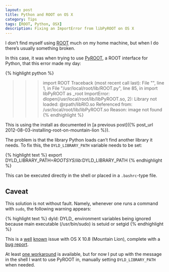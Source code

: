 ```yaml
---
layout: post
title: Python and ROOT on OS X
category: Tips
tags: [ROOT, Python, OSX]
description: Fixing an ImportError from libPyROOT on OS X
---
```


I don’t find myself using [ROOT](http://root.cern.ch/drupal/) much on my home machine, but when I do there’s usually something broken.

In this case, it was when trying to use [PyROOT](http://root.cern.ch/drupal/content/pyroot), a ROOT interface for Python, that this error made my day:

{% highlight python %}
>>> import ROOT
Traceback (most recent call last):
  File "<stdin>", line 1, in <module>
  File "/usr/local/root/lib/ROOT.py", line 85, in <module>
    import libPyROOT as _root
ImportError: dlopen(/usr/local/root/lib/libPyROOT.so, 2): Library not loaded: @rpath/libRIO.so
  Referenced from: /usr/local/root/lib/libPyROOT.so
  Reason: image not found
{% endhighlight %}

This is using the install as documented in [a previous post]({% post_url 2012-08-03-installing-root-on-mountain-lion %}).

The problem is that the library Python loads can’t find another library it needs. To fix this, the `DYLD_LIBRARY_PATH` variable needs to be set:

{% highlight text %}
export DYLD_LIBRARY_PATH=$ROOTSYS/lib:$DYLD_LIBRARY_PATH
{% endhighlight %}

This can be executed directly in the shell or placed in a `.bashrc`-type file.

Caveat
------

This solution is not without fault. Namely, whenever one runs a command with `sudo`, the following warning appears:

{% highlight text %}
dyld: DYLD_ environment variables being ignored because main executable (/usr/bin/sudo) is setuid or setgid
{% endhighlight %}

This is a [well](https://discussions.apple.com/thread/4143805?start=0&tstart=0) [known](http://stackoverflow.com/questions/12064725/dyld-dyld-environment-variables-being-ignored-because-main-executable-usr-bi) issue with OS X 10.8 (Mountain Lion), complete with a [bug report](http://openradar.appspot.com/11894054).

At least [one workaround](http://apple.stackexchange.com/a/76213) is available, but for now I put up with the message in the shell I want to use PyROOT in, manually setting `DYLD_LIBRARY_PATH` when needed.
